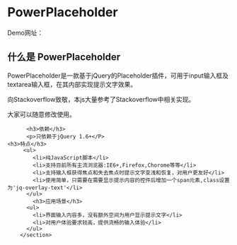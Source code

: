 PowerPlaceholder
================


Demo网址：

<section id="overview">
          <div class="page-header">
            <h1>什么是 PowerPlaceholder</h1>
          </div>
          <p>PowerPlaceholder是一款基于jQuery的Placeholder插件，可用于input输入框及textarea输入框，在其内部实现提示文字效果。</P>
		      <p>向Stackoverflow致敬，本js大量参考了Stackoverflow中相关实现。</P>
		      <p>大家可以随意修改使用。</p>

        
		  <h3>依赖</h3>
		  <p>只依赖于jQuery 1.6+</P>
	<h3>特点</h3>
         <ul>
            <li>纯JavaScript脚本</li>
            <li>支持目前所有主流浏览器:IE6+,Firefox,Chorome等等</li>
            <li>支持输入框获得焦点和失去焦点时提示文字变浅和恢复，对用户更友好</li>
            <li>使用简单，只需要在需要显示提示内容的控件后增加一个span元素,class设置为'jq-overlay-text'</li>
          </ul>
            <h3>应用场景</h3>
          <ul>
            <li>界面输入内容多，没有额外空间为用户显示提示文字</li>
            <li>对用户体验要求较高，提供流畅的输入体验</li>
          </ul>
        </section>
        
        
        
